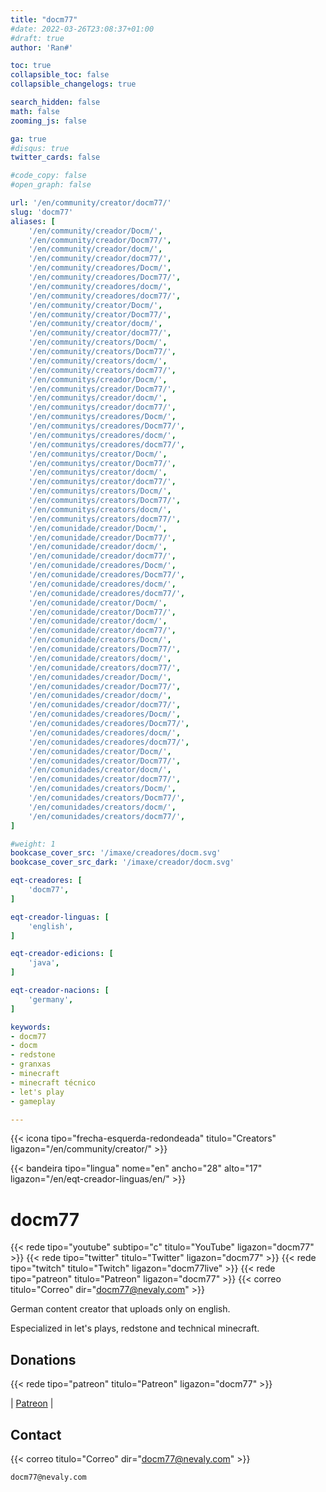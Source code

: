 ```yaml
---
title: "docm77"
#date: 2022-03-26T23:08:37+01:00
#draft: true
author: 'Ran#'

toc: true
collapsible_toc: false
collapsible_changelogs: true

search_hidden: false
math: false
zooming_js: false

ga: true
#disqus: true
twitter_cards: false

#code_copy: false
#open_graph: false

url: '/en/community/creator/docm77/'
slug: 'docm77'
aliases: [
    '/en/community/creador/Docm/',
    '/en/community/creador/Docm77/',
    '/en/community/creador/docm/',
    '/en/community/creador/docm77/',
    '/en/community/creadores/Docm/',
    '/en/community/creadores/Docm77/',
    '/en/community/creadores/docm/',
    '/en/community/creadores/docm77/',
    '/en/community/creator/Docm/',
    '/en/community/creator/Docm77/',
    '/en/community/creator/docm/',
    '/en/community/creator/docm77/',
    '/en/community/creators/Docm/',
    '/en/community/creators/Docm77/',
    '/en/community/creators/docm/',
    '/en/community/creators/docm77/',
    '/en/communitys/creador/Docm/',
    '/en/communitys/creador/Docm77/',
    '/en/communitys/creador/docm/',
    '/en/communitys/creador/docm77/',
    '/en/communitys/creadores/Docm/',
    '/en/communitys/creadores/Docm77/',
    '/en/communitys/creadores/docm/',
    '/en/communitys/creadores/docm77/',
    '/en/communitys/creator/Docm/',
    '/en/communitys/creator/Docm77/',
    '/en/communitys/creator/docm/',
    '/en/communitys/creator/docm77/',
    '/en/communitys/creators/Docm/',
    '/en/communitys/creators/Docm77/',
    '/en/communitys/creators/docm/',
    '/en/communitys/creators/docm77/',
    '/en/comunidade/creador/Docm/',
    '/en/comunidade/creador/Docm77/',
    '/en/comunidade/creador/docm/',
    '/en/comunidade/creador/docm77/',
    '/en/comunidade/creadores/Docm/',
    '/en/comunidade/creadores/Docm77/',
    '/en/comunidade/creadores/docm/',
    '/en/comunidade/creadores/docm77/',
    '/en/comunidade/creator/Docm/',
    '/en/comunidade/creator/Docm77/',
    '/en/comunidade/creator/docm/',
    '/en/comunidade/creator/docm77/',
    '/en/comunidade/creators/Docm/',
    '/en/comunidade/creators/Docm77/',
    '/en/comunidade/creators/docm/',
    '/en/comunidade/creators/docm77/',
    '/en/comunidades/creador/Docm/',
    '/en/comunidades/creador/Docm77/',
    '/en/comunidades/creador/docm/',
    '/en/comunidades/creador/docm77/',
    '/en/comunidades/creadores/Docm/',
    '/en/comunidades/creadores/Docm77/',
    '/en/comunidades/creadores/docm/',
    '/en/comunidades/creadores/docm77/',
    '/en/comunidades/creator/Docm/',
    '/en/comunidades/creator/Docm77/',
    '/en/comunidades/creator/docm/',
    '/en/comunidades/creator/docm77/',
    '/en/comunidades/creators/Docm/',
    '/en/comunidades/creators/Docm77/',
    '/en/comunidades/creators/docm/',
    '/en/comunidades/creators/docm77/',
]

#weight: 1
bookcase_cover_src: '/imaxe/creadores/docm.svg'
bookcase_cover_src_dark: '/imaxe/creador/docm.svg'

eqt-creadores: [
    'docm77',
]

eqt-creador-linguas: [
    'english',
]

eqt-creador-edicions: [
    'java',
]

eqt-creador-nacions: [
    'germany',
]

keywords:
- docm77
- docm
- redstone
- granxas
- minecraft
- minecraft técnico
- let's play
- gameplay

---
```


{{< icona tipo="frecha-esquerda-redondeada" titulo="Creators" ligazon="/en/community/creator/" >}}

{{< bandeira tipo="lingua" nome="en" ancho="28" alto="17" ligazon="/en/eqt-creador-linguas/en/" >}}

# docm77

{{< rede tipo="youtube" subtipo="c" titulo="YouTube" ligazon="docm77" >}}
{{< rede tipo="twitter" titulo="Twitter" ligazon="docm77" >}}
{{< rede tipo="twitch" titulo="Twitch" ligazon="docm77live" >}}
{{< rede tipo="patreon" titulo="Patreon" ligazon="docm77" >}}
{{< correo titulo="Correo" dir="docm77@nevaly.com" >}}

German content creator that uploads only on english.

Especialized in let's plays, redstone and technical minecraft.

## Donations

{{< rede tipo="patreon" titulo="Patreon" ligazon="docm77" >}}

|
[Patreon](https://www.patreon.com/docm77)
|

## Contact

{{< correo titulo="Correo" dir="docm77@nevaly.com" >}}

```
docm77@nevaly.com
```

